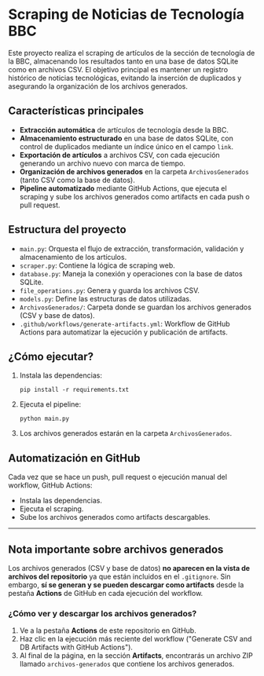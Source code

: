 # Scraping de Noticias de Tecnología BBC

Este proyecto realiza el scraping de artículos de la sección de tecnología de la BBC, almacenando los resultados tanto en una base de datos SQLite como en archivos CSV. El objetivo principal es mantener un registro histórico de noticias tecnológicas, evitando la inserción de duplicados y asegurando la organización de los archivos generados.

## Características principales

- **Extracción automática** de artículos de tecnología desde la BBC.
- **Almacenamiento estructurado** en una base de datos SQLite, con control de duplicados mediante un índice único en el campo `link`.
- **Exportación de artículos** a archivos CSV, con cada ejecución generando un archivo nuevo con marca de tiempo.
- **Organización de archivos generados** en la carpeta `ArchivosGenerados` (tanto CSV como la base de datos).
- **Pipeline automatizado** mediante GitHub Actions, que ejecuta el scraping y sube los archivos generados como artifacts en cada push o pull request.

## Estructura del proyecto

- `main.py`: Orquesta el flujo de extracción, transformación, validación y almacenamiento de los artículos.
- `scraper.py`: Contiene la lógica de scraping web.
- `database.py`: Maneja la conexión y operaciones con la base de datos SQLite.
- `file_operations.py`: Genera y guarda los archivos CSV.
- `models.py`: Define las estructuras de datos utilizadas.
- `ArchivosGenerados/`: Carpeta donde se guardan los archivos generados (CSV y base de datos).
- `.github/workflows/generate-artifacts.yml`: Workflow de GitHub Actions para automatizar la ejecución y publicación de artifacts.

## ¿Cómo ejecutar?

1. Instala las dependencias:
   ```
   pip install -r requirements.txt
   ```
2. Ejecuta el pipeline:
   ```
   python main.py
   ```
3. Los archivos generados estarán en la carpeta `ArchivosGenerados`.

## Automatización en GitHub

Cada vez que se hace un push, pull request o ejecución manual del workflow, GitHub Actions:
- Instala las dependencias.
- Ejecuta el scraping.
- Sube los archivos generados como artifacts descargables.

---

## Nota importante sobre archivos generados

Los archivos generados (CSV y base de datos) **no aparecen en la vista de archivos del repositorio** ya que están incluidos en el `.gitignore`. Sin embargo, **sí se generan y se pueden descargar como artifacts** desde la pestaña **Actions** de GitHub en cada ejecución del workflow.

### ¿Cómo ver y descargar los archivos generados?
1. Ve a la pestaña **Actions** de este repositorio en GitHub.
2. Haz clic en la ejecución más reciente del workflow ("Generate CSV and DB Artifacts with GitHub Actions").
3. Al final de la página, en la sección **Artifacts**, encontrarás un archivo ZIP llamado `archivos-generados` que contiene los archivos generados.

